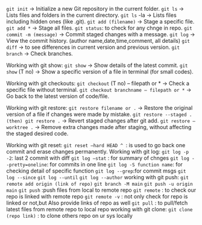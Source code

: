 `git init` → Initialize a new Git repository in the current folder.
`git ls` → Lists files and folders in the current directory.
`git ls` -la → Lists files including hidden ones (like .git).
`git add (filename)` → Stage a specific file.
`git add *` → Stage all files.
`git status`: to check for any chnge in repo.
`git commit -m (message)` → Commit staged changes with a message.
`git log` → View the commit history. (author name,date,time,comment, all details)
`git diff` → to see differences in current version and previous version.
`git branch` → Check branches.

Working with git show:
`git show` → Show details of the latest commit.
`git show` (T no) → Show a specific version of a file in terminal (for small codes).

Working with git checkouts:
`git checkout` (T no) – filepath or * → Check a specific file without terminal.
`git checkout branchname – filepath or *` → Go back to the latest version of code/file.

Working with git restore:
`git restore filename or .` → Restore the original version of a file if changes were made by mistake.
`git restore --staged . (then) git restore .` → Revert staged changes after git add.
`git restore –worktree .` → Remove extra changes made after staging, without affecting the staged desired code.

Working with git reset:
`git reset –hard HEAD ^ `: is used to go back one commit and erase changes permanently.
Working with git log:
`git log -p -2`: last 2 commit with diff
`git log –stat` : for summary of chnges
`git log --pretty=oneline`: for commits in one line
`git log -S function name`: for checking detail of specific function
`git log --grep`:for commit msgs
`git log --since`
`git log --until`
`git log --author`
working with git push:
`git remote add origin (link of repo)`
`git branch -M main`
`git push -u origin main`
`git push` :push files from local to remote repo
`git remote` : to check our repo is linked with remote repo
`git remote -v` : not only check for repo is linked or not,but Also provide links of repo as well 
`git pull` : to pull/fetch latest files from remote repo to local repo
working with git clone:
`git clone (repo link)` : to clone others repo on ur sys locally
